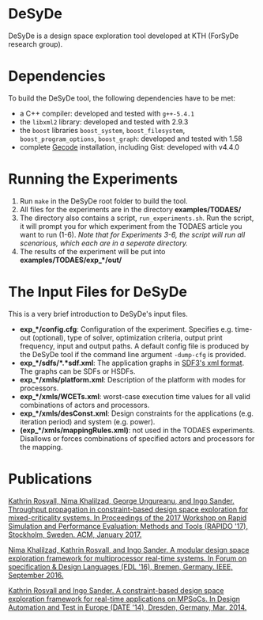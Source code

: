 # DeSyDe

DeSyDe is a design space exploration tool developed at KTH (ForSyDe research group).

# Dependencies

To build the DeSyDe tool, the following dependencies have to be met:

 * a C++ compiler: developed and tested with `g++-5.4.1`
 * the `libxml2` library: developed and tested with 2.9.3
 * the `boost` libraries `boost_system`, `boost_filesystem`, `boost_program_options`, `boost_graph`: developed and tested with 1.58
 * complete [Gecode](http://www.gecode.org/download.html) installation, including Gist: developed with v4.4.0 

# Running the Experiments
1. Run `make` in the DeSyDe root folder to build the tool.
2. All files for the experiments are in the directory **examples/TODAES/**
3. The directory also contains a script, `run_experiments.sh`. Run the script, it will prompt you for which experiment from the TODAES article you want to run (1-6). *Note that for Experiments 3-6, the script will run all scenarious, which each are in a seperate directory.*
4. The results of the experiment will be put into **examples/TODAES/exp_&ast;/out/**

# The Input Files for DeSyDe
This is a very brief introduction to DeSyDe's input files.
* **exp_&ast;/config.cfg**: Configuration of the experiment. Specifies e.g. time-out (optional), type of solver, optimization criteria, output print frequency, input and output paths. A default config file is produced by the DeSyDe tool if the command line argument `-dump-cfg` is provided.
* **exp_&ast;/sdfs/&ast;.&ast;sdf.xml**: The application graphs in [SDF3's xml format](http://www.es.ele.tue.nl/sdf3/manuals/xml/sdf/). The graphs can be SDFs or HSDFs.
* **exp_&ast;/xmls/platform.xml**: Description of the platform with modes for processors.
* **exp_&ast;/xmls/WCETs.xml**: worst-case execution time values for all valid combinations of actors and processors.
* **exp_&ast;/xmls/desConst.xml**: Design constraints for the applications (e.g. iteration period) and system (e.g. power).
* **(exp_&ast;/xmls/mappingRules.xml)**: not used in the TODAES experiments. Disallows or forces combinations of specified actors and processors for the mapping.

# Publications
[Kathrin Rosvall, Nima Khalilzad, George Ungureanu, and Ingo Sander. Throughput propagation in constraint-based design space exploration for mixed-criticality systems. In Proceedings of the 2017 Workshop on Rapid Simulation and Performance Evaluation: Methods and Tools (RAPIDO '17), Stockholm, Sweden. ACM, January 2017.](https://doi.org/10.1145/3023973.3023977)

[Nima Khalilzad, Kathrin Rosvall, and Ingo Sander. A modular design space exploration framework for multiprocessor real-time systems. In Forum on specification & Design Languages (FDL '16), Bremen, Germany. IEEE, September 2016.](https://doi.org/10.1109/FDL.2016.7880377)

[Kathrin Rosvall and Ingo Sander. A constraint-based design space exploration framework for real-time applications on MPSoCs. In Design Automation and Test in Europe (DATE '14), Dresden, Germany, Mar. 2014.](http://dx.doi.org/10.7873/DATE.2014.339)

